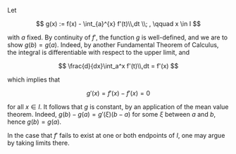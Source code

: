 Let 

$$
g(x) := f(x) - \int_{a}^{x} f'(t)\\,dt \\; , \qquad x \in I
$$

with $a$ fixed. By continuity of $f'$, the function $g$ is well-defined, and we are to show $g(b)=g(a)$. Indeed, by another Fundamental Theorem of Calculus, the integral is differentiable with respect to the upper limit, and


$$
\frac{d}{dx}\int_a^x f'(t)\\,dt = f'(x) 
$$

which implies that

$$
g'(x) = f'(x) - f'(x) = 0
$$

for all $x\in I$. It follows that $g$ is constant, by an application of the mean value theorem. Indeed, $g(b) - g(a) = g'(\xi) (b - a)$ for some $\xi$ between $a$ and $b$, hence $g(b) = g(a)$. 

In the case that $f'$ fails to exist at one or both endpoints of $I$, one may argue by taking limits there.
